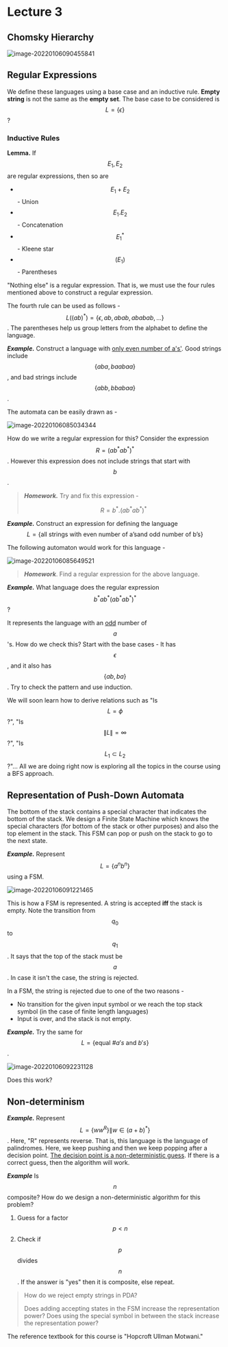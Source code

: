 # Lecture 3

## Chomsky Hierarchy

![image-20220106090455841](assets\image-20220106090455841.png)

## Regular Expressions

We define these languages using a base case and an inductive rule. **Empty string** is not the same as the **empty set**. The base case to be considered is $$L = \{\epsilon\}$$?

### Inductive Rules

**Lemma.** If $$E_1, E_2$$ are regular expressions, then so are

- $$E_1 + E_2$$ - Union
- $$E_1.E_2$$ - Concatenation
- $$E_1^*$$ - Kleene star
- $$(E_1)$$ - Parentheses

"Nothing else" is a regular expression. That is, we must use the four rules mentioned above to construct a regular expression.

The fourth rule can be used as follows - $$L((ab)^*) = \{\epsilon, ab, abab, ababab, ...\}$$. The parentheses help us group letters from the alphabet to define the language.

***Example.*** Construct a language with <u>only even number of a's'</u>. Good strings include $$\{aba, baabaa\}$$, and bad strings include $$\{abb, bbabaa\}$$. 

The automata can be easily drawn as -

![image-20220106085034344](assets\image-20220106085034344.png)

How do we write a regular expression for this? Consider the expression $$R = (ab^*ab^*)^*$$. However this expression does not include strings that start with $$b$$.

> ***Homework.*** Try and fix this expression -
>
> $$R = b^*.(ab^*ab^*)^*$$

***Example.*** Construct an expression for defining the language $$L = \{\text{all strings with even number of a's} \text{and odd number of b's}\}$$

The following automaton would work for this language -

![image-20220106085649521](assets\image-20220106085649521.png)

>***Homework***. Find a regular expression for the above language.

***Example.*** What language does the regular expression $$b^*ab^*(ab^*ab^*)^*$$?

It represents the language with an <u>odd</u> number of $$a$$'s. How do we check this? Start with the base cases - It has $$\epsilon$$, and it also has $$\{ab, ba\}$$. Try to check the pattern and use induction. 

We will soon learn how to derive relations such as "Is $$L = \phi$$?", "Is $$\|L\| = \infty$$?", "Is $$L_1 \subset L_2$$?"... All we are doing right now is exploring all the topics in the course using a BFS approach.

## Representation of Push-Down Automata

The bottom of the stack contains a special character that indicates the bottom of the stack. We design a Finite State Machine which knows the special characters (for bottom of the stack or other purposes) and also the top element in the stack. This FSM can pop or push on the stack to go to the next state.

***Example.*** Represent $$L = \{a^nb^n\}$$ using a FSM.

![image-20220106091221465](assets/image-20220106091221465.png)

This is how a FSM is represented. A string is accepted **iff** the stack is empty. Note the transition from $$q_0$$ to $$q_1$$. It says that the top of the stack must be $$a$$. In case it isn't the case, the string is rejected. 

In a FSM, the string is rejected due to one of the two reasons - 

- No transition for the given input symbol or we reach the top stack symbol (in the case of finite length languages) 
- Input is over, and the stack is not empty.

***Example.*** Try the same for $$L = \{\text{equal \#}a's \text{ and } b's\}$$.

![image-20220106092231128](assets/image-20220106092231128.png)

Does this work?

## Non-determinism

***Example.*** Represent $$L = \{ww^R\} \| w \in (a + b)^*\}$$. Here, "R" represents reverse. That is, this language is the language of palindromes. Here, we keep pushing and then we keep popping after a decision point. <u>The decision point is a non-deterministic guess</u>. If there is a correct guess, then the algorithm will work.

***Example*** Is $$n$$ composite? How do we design a non-deterministic algorithm for this problem? 

1. Guess for a factor $$p < n$$
2. Check if $$p$$ divides $$n$$. If the answer is "yes" then it is composite, else repeat.

> How do we reject empty strings in PDA?
>
> Does adding accepting states in the FSM increase the representation power? Does using the special symbol in between the stack increase the representation power?

The reference textbook for this course is "Hopcroft Ullman Motwani."